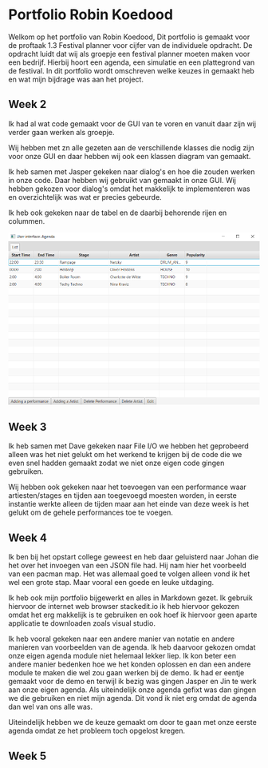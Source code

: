 
# Portfolio Robin Koedood
Welkom op het portfolio van Robin Koedood, Dit portfolio is gemaakt voor de proftaak 1.3 Festival planner voor cijfer van de individuele opdracht. De opdracht luidt dat wij als groepje een festival planner moeten maken voor een bedrijf. Hierbij hoort een agenda, een simulatie en een plattegrond van de festival. In dit portfolio wordt omschreven welke keuzes in gemaakt heb en wat mijn bijdrage was aan het project.

## Week 2
Ik had al wat code gemaakt voor de GUI van te voren en vanuit daar zijn wij verder gaan werken als groepje.

Wij hebben met zn alle gezeten aan de verschillende klasses die nodig zijn voor onze GUI en daar hebben wij ook een klassen diagram van gemaakt.

Ik heb samen met Jasper gekeken naar dialog's en hoe die zouden werken in onze code. Daar hebben wij gebruikt van gemaakt in onze GUI. Wij hebben gekozen voor dialog's omdat het makkelijk te implementeren was en overzichtelijk was wat er precies gebeurde. 

Ik heb ook gekeken naar de tabel en de daarbij behorende rijen en colummen.

![Foto van onze GUI](https://github.com/Jaspervanes-github/proftaak-P1.3-B2/blob/master/portfolio's/resources/Robin/Agenda_GUI_voorbeeld.png)

## Week 3
Ik heb samen met Dave gekeken naar  File I/O we hebben het geprobeerd alleen was het niet gelukt om het werkend te krijgen bij de code die we even snel hadden gemaakt zodat we niet onze eigen code gingen gebruiken. 

Wij hebben ook gekeken naar het toevoegen van een performance waar artiesten/stages en tijden aan toegevoegd moesten worden, in eerste instantie werkte alleen de tijden maar aan het einde van deze week is het gelukt om de gehele performances toe te voegen. 

## Week 4
Ik ben bij het opstart college geweest en heb daar geluisterd naar Johan die het over het invoegen van een JSON file had. Hij nam hier het voorbeeld van een pacman map. Het was allemaal goed te volgen alleen vond ik het wel een grote stap. Maar vooral een goede en leuke uitdaging.

Ik heb ook mijn portfolio bijgewerkt en alles in Markdown gezet. Ik gebruik hiervoor de internet web browser stackedit.io ik heb hiervoor gekozen omdat het erg makkelijk is te gebruiken en ook hoef ik hiervoor geen aparte applicatie te downloaden zoals visual studio.

Ik heb vooral gekeken naar een andere manier van notatie en andere manieren van voorbeelden van de agenda. Ik heb daarvoor gekozen omdat onze eigen agenda module niet helemaal lekker liep. Ik kon beter een andere manier bedenken hoe we het konden oplossen en dan een andere module te maken die wel zou gaan werken bij de demo. Ik had er eentje gemaakt voor de demo en terwijl ik bezig was gingen Jasper en Jin te werk aan onze eigen agenda. Als uiteindelijk onze agenda gefixt was dan gingen we die gebruiken en niet mijn agenda. Dit vond ik niet erg omdat de agenda dan wel van ons alle was.

Uiteindelijk hebben we de keuze gemaakt om door te gaan met onze eerste agenda omdat ze het probleem toch opgelost kregen.


## Week 5


